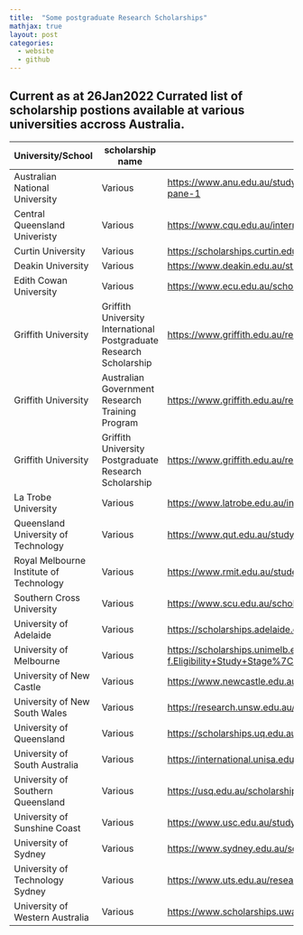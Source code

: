 ```yaml
---
title:  "Some postgraduate Research Scholarships"
mathjax: true
layout: post
categories:
  - website
  - github
---
```




## Current as at 26Jan2022 Currated list of scholarship postions available at various universities accross Australia.


| University/School                         | scholarship   name                                                    | Web link                                                                                                                                                                                                                                                                                                                                       |
|-------------------------------------------|-----------------------------------------------------------------------|-----------------------------------------------------------------------------------------------------------------------------------------------------------------------------------------------------------------------------------------------------------------------------------------------------------------------------------------------|
| Australian National   University          | Various                                                               | https://www.anu.edu.au/study/scholarships/find-a-scholarship?field_finsup_student_types_tid%5B%5D=1229&field_student_levels_tid%5B%5D=128&combine=&field_scholarship_filter_status_value%5B%5D=open&sort_by=title#views-exposed-form-gateway-financial-support-option2-panel-pane-1                                                           |
| Central Queensland   Univeristy           | Various                                                               | https://www.cqu.edu.au/international-students/fees-and-scholarships/scholarships                                                                                                                                                                                                                                                              |
| Curtin University                         | Various                                                               | https://scholarships.curtin.edu.au/search/#!/?page=1&perPage=10&filters=StudentType:FUTURE,Citizenship:INTERNATIONAL,CourseType:HDR:PG,Organisation:1433:1402:1404:1401,PublishedState:OPEN:OPENING                                                                                                                                           |
| Deakin University                         | Various                                                               | https://www.deakin.edu.au/study/fees-and-scholarships/scholarships/find-a-scholarship                                                                                                                                                                                                                                                         |
| Edith Cowan   University                  | Various                                                               | https://www.ecu.edu.au/scholarships/offers                                                                                                                                                                                                                                                                                                    |
| Griffith University                       | Griffith University International Postgraduate Research   Scholarship | https://www.griffith.edu.au/research-study/scholarships/guiprs                                                                                                                                                                                                                                                                                |
| Griffith University                       | Australian Government Research Training Program                       | https://www.griffith.edu.au/research-study/scholarships/au-gov-research-training-program                                                                                                                                                                                                                                                      |
| Griffith University                       | Griffith University Postgraduate Research Scholarship                 | https://www.griffith.edu.au/research-study/scholarships/guprs                                                                                                                                                                                                                                                                                 |
| La Trobe University                       | Various                                                               | https://www.latrobe.edu.au/international/fees/scholarships                                                                                                                                                                                                                                                                                    |
| Queensland University   of Technology     | Various                                                               | https://www.qut.edu.au/study/fees-and-scholarships/scholarships/browse?study-level_key=Any&student-type_key=PROSPECTIVE&study-area-broad_key=Any&eligibility-citizenship_key=INT&eligibility-criteria_key=Any&query=                                                                                                                          |
| Royal Melbourne   Institute of Technology | Various                                                               | https://www.rmit.edu.au/students/careers-opportunities/scholarships/research                                                                                                                                                                                                                                                                  |
| Southern Cross   University               | Various                                                               | https://www.scu.edu.au/scholarships/international-student-scholarships/                                                                                                                                                                                                                                                                       |
| University of   Adelaide                  | Various                                                               | https://scholarships.adelaide.edu.au/?keyword=&open=1&field_degree=66&field_citizenship=All&field_type_of_scholarship=All&field_available_to=All&field_available_in=All                                                                                                                                                                       |
| University of   Melbourne                 | Various                                                               | https://scholarships.unimelb.edu.au/?f.Eligibility+Study+Stage%7CeligibilityStudyStage=Currently+studying&f.Eligibility+Citizenship%7CeligibilityCitizenship=International+student&f.Eligibility+Study+Level%7CeligibilityStudyLevel=Graduate+research&f.Eligibility+Study+Area%7CeligibilityStudyArea=&f.Eligibility+Tags%7CeligibilityTags= |
| University of New   Castle                | Various                                                               | https://www.newcastle.edu.au/study/research/future-students/scholarships/research-project-scholarships                                                                                                                                                                                                                                        |
| University of New   South Wales           | Various                                                               | https://research.unsw.edu.au/international-research-scholarships                                                                                                                                                                                                                                                                              |
| University of   Queensland                | Various                                                               | https://scholarships.uq.edu.au/scholarships?status%5B31%5D=31&type%5B160%5D=160&level%5B101%5D=101&op=Browse+scholarships                                                                                                                                                                                                                     |
| University of South   Australia           | Various                                                               | https://international.unisa.edu.au/scholarships-and-sponsorships/                                                                                                                                                                                                                                                                             |
| University of   Southern Queensland       | Various                                                               | https://usq.edu.au/scholarships/future-students                                                                                                                                                                                                                                                                                               |
| University of   Sunshine Coast            | Various                                                               | https://www.usc.edu.au/study/international-students/programs-and-fees/tuition-fees-and-other-costs/scholarships                                                                                                                                                                                                                               |
| University of Sydney                      | Various                                                               | https://www.sydney.edu.au/scholarships/international/postgraduate-research/general.html                                                                                                                                                                                                                                                       |
| University of   Technology Sydney         | Various                                                               | https://www.uts.edu.au/research-and-teaching/graduate-research/future-research-students/scholarships                                                                                                                                                                                                                                          |
| University   of Western Australia         | Various                                                               | https://www.scholarships.uwa.edu.au/search?all=1                                                                                                                                                                                                                                                                                              |


